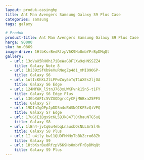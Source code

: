 ```yaml
---
layout: produk-casinghp
title: Ant Man Avengers Samsung Galaxy S9 Plus Case
categories: samsung
tags: galaxy

# Produk
product-title: Ant Man Avengers Samsung Galaxy S9 Plus Case
harga: 90000
sku: hn-0869
image-drive: 1HtbKsrBedRfzpV6K9Ho0mbYFrBpDMqQt
gallery:
  - url: 13oVaX5RH0hi7iBeWaG8FlXw9qHNSSZZ4
    title: Galaxy Note 8
  - url: 1hi39zSfKb9eVuRNegZp4d1_mMI09OGP-
    title: Galaxy S6
  - url: 1utIcKhXLZlLPPwZuy6oTqT1WXEs2ljOA
    title: Galaxy S6 Edge
  - url: 124Mf6K_l5tnJ763xLWKFvnk15n5-t1FY
    title: Galaxy S6 Edge Plus
  - url: 13GbXAFIc5VZUQDgrcCyCFjM6Bxa25PFS
    title: Galaxy S7
  - url: 19DInIgOPpJpDDSn4oBWSNQIKF5vQiVPQ
    title: Galaxy S7 Edge
  - url: 17uGjEiBgx9cKL5BJk847l0KhauNTG5uQ
    title: Galaxy S8
  - url: 1lBn4-jvCq6u4ebqLnausbOsNLLSrSl4k
    title: Galaxy S8 Plus
  - url: 1I_u4ily_bw11QUDFhMHyTbBkZcro68Zh
    title: Galaxy S9
  - url: 1HtbKsrBedRfzpV6K9Ho0mbYFrBpDMqQt
    title: Galaxy S9 Plus
---
```


